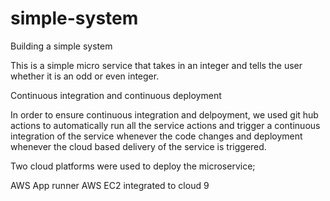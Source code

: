 # simple-system
Building a simple system

This is a simple micro service that takes in an integer and tells the user whether it is an odd or even integer.

Continuous integration and continuous deployment

In order to ensure continuous integration and delpoyment, we used git hub actions to automatically run all the service actions and trigger a continuous integration of the service whenever the code changes and deployment whenever the cloud based delivery of the service is triggered.

Two cloud platforms were used to deploy the microservice;

AWS App runner
AWS EC2 integrated to cloud 9


